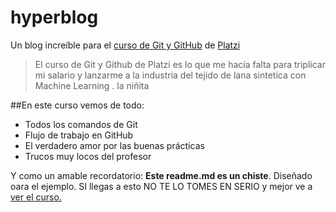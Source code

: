 # hyperblog
Un blog increíble para el [curso de Git y GitHub](http://platzi.com/clases/git-github/ "curso de Git y GitHub") de [Platzi](https://platzi.com/home)
>El curso de Git y Github de Platzi es lo que me hacía falta para triplicar mi salario y lanzarme a la industria del tejido de lana sintetica con Machine Learning
. la niñita

##En este curso vemos de todo: 
* Todos los comandos de Git
* Flujo de trabajo en GitHub
* El verdadero amor por las buenas prácticas
* Trucos muy locos del profesor

Y como un amable recordatorio: **Este readme.md es un chiste**. Diseñado oara el ejemplo. SI llegas a esto NO TE LO TOMES EN SERIO y mejor ve a [ver el curso.](http://platzi.com/clases/git-github/ "curso de Git y GitHub")